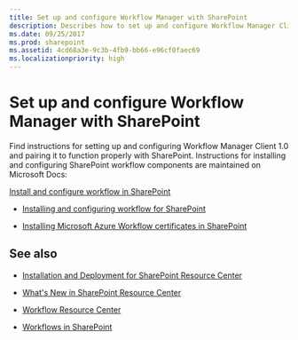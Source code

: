 ```yaml
---
title: Set up and configure Workflow Manager with SharePoint
description: Describes how to set up and configure Workflow Manager Client 1.0 and pair it to function correctly with SharePoint.
ms.date: 09/25/2017
ms.prod: sharepoint
ms.assetid: 4cd68a3e-9c3b-4fb9-bb66-e96cf0faec69
ms.localizationpriority: high
---
```



# Set up and configure Workflow Manager with SharePoint
Find instructions for setting up and configuring Workflow Manager Client 1.0 and pairing it to function properly with SharePoint. 
Instructions for installing and configuring SharePoint workflow components are maintained on Microsoft Docs:
  
    
    

 [Install and configure workflow in SharePoint](https://technet.microsoft.com/library/jj658586%28v=office.15%29)
-  [Installing and configuring workflow for SharePoint](https://technet.microsoft.com/library/jj658588%28v=office.15%29)
    
  
-  [Installing Microsoft Azure Workflow certificates in SharePoint](https://technet.microsoft.com/library/jj658589%28v=office.15%29)
    
  

## See also


-  [Installation and Deployment for SharePoint Resource Center](https://technet.microsoft.com/sharepoint/fp142376)
    
  
-  [What's New in SharePoint Resource Center](https://technet.microsoft.com/sharepoint/fp142374)
    
  
-  [Workflow Resource Center](https://technet.microsoft.com/sharepoint/jj556245)
    
  
-  [Workflows in SharePoint](workflows-in-sharepoint.md)
    
  

